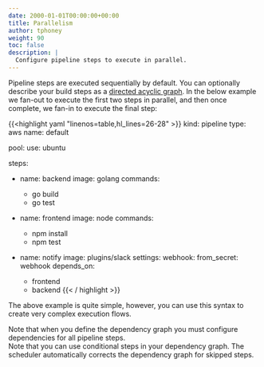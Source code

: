 ```yaml
---
date: 2000-01-01T00:00:00+00:00
title: Parallelism
author: tphoney
weight: 90
toc: false
description: |
  Configure pipeline steps to execute in parallel.
---
```


Pipeline steps are executed sequentially by default. You can optionally describe your build steps as a [directed acyclic graph](https://en.wikipedia.org/wiki/Directed_acyclic_graph). In the below example we fan-out to execute the first two steps in parallel, and then once complete, we fan-in to execute the final step:

{{<highlight yaml "linenos=table,hl_lines=26-28" >}}
kind: pipeline
type: aws
name: default

pool:
  use: ubuntu

steps:
- name: backend
  image: golang
  commands:
  - go build
  - go test

- name: frontend
  image: node
  commands:
  - npm install
  - npm test

- name: notify
  image: plugins/slack
  settings:
    webhook:
      from_secret: webhook
  depends_on:
  - frontend
  - backend
{{< / highlight >}}

The above example is quite simple, however, you can use this syntax to create very complex execution flows.

<div class="alert">
Note that when you define the dependency graph you must configure dependencies for all pipeline steps.
</div>

<div class="alert">
Note that you can use conditional steps in your dependency graph. The scheduler automatically corrects the dependency graph for skipped steps.
</div>
